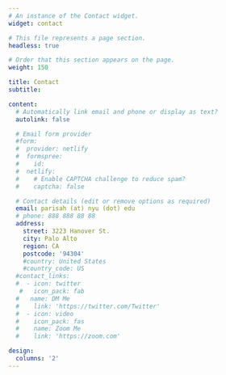 ```yaml
---
# An instance of the Contact widget.
widget: contact

# This file represents a page section.
headless: true

# Order that this section appears on the page.
weight: 150

title: Contact
subtitle:

content:
  # Automatically link email and phone or display as text?
  autolink: false

  # Email form provider
  #form:
  #  provider: netlify
  #  formspree:
  #    id:
  #  netlify:
  #    # Enable CAPTCHA challenge to reduce spam?
  #    captcha: false

  # Contact details (edit or remove options as required)
  email: parisah (at) nyu (dot) edu
  # phone: 888 888 88 88
  address:
    street: 3223 Hanover St.
    city: Palo Alto
    region: CA
    postcode: '94304'
    #country: United States
    #country_code: US
  #contact_links:
  #  - icon: twitter
   #   icon_pack: fab
  #   name: DM Me
  #    link: 'https://twitter.com/Twitter'
  #  - icon: video
  #    icon_pack: fas
  #    name: Zoom Me
  #    link: 'https://zoom.com'

design:
  columns: '2'
---
```

